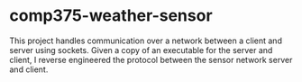 # comp375-weather-sensor

This project handles communication over a network between a client and server using sockets.  Given a copy of an executable for the server and client, I reverse engineered the protocol between the sensor network server and client.
